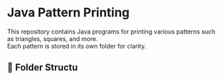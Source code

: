# Java Pattern Printing

This repository contains Java programs for printing various patterns such as triangles, squares, and more.  
Each pattern is stored in its own folder for clarity.

## 📂 Folder Structu
